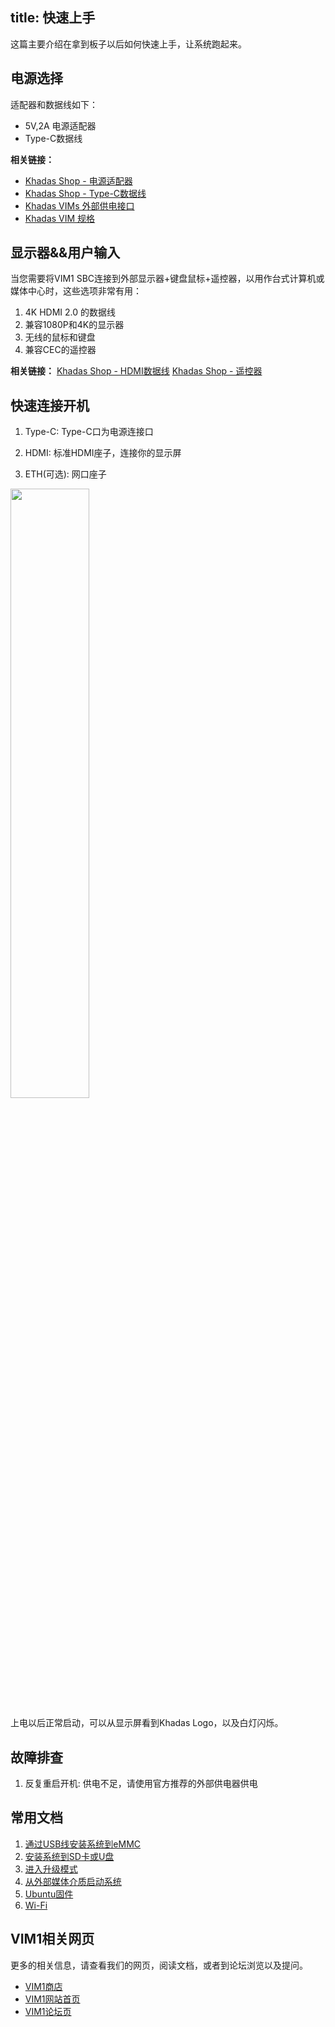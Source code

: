 title: 快速上手
---

这篇主要介绍在拿到板子以后如何快速上手，让系统跑起来。

## 电源选择

适配器和数据线如下：

* 5V,2A 电源适配器
* Type-C数据线

**相关链接：**

* [Khadas Shop - 电源适配器](https://www.khadas.cn/product-page/10w-power-adapter?post_type=product)
* [Khadas Shop - Type-C数据线](https://www.khadas.cn/product-page/usb-c-to-usb-a-2-0-cable?post_type=product)
* [Khadas VIMs 外部供电接口](/linux/zh-cn/vim1/ExtraPowerInput.html)
* [Khadas VIM 规格](https://www.khadas.com/vim)

## 显示器&&用户输入

当您需要将VIM1 SBC连接到外部显示器+键盘鼠标+遥控器，以用作台式计算机或媒体中心时，这些选项非常有用：

1. 4K HDMI 2.0 的数据线
2. 兼容1080P和4K的显示器
3. 无线的鼠标和键盘
4. 兼容CEC的遥控器

**相关链接：**
[Khadas Shop - HDMI数据线](https://www.khadas.com/product-page/hdmi-cable)
[Khadas Shop - 遥控器](https://www.khadas.com/product-page/ir-remote)

## 快速连接开机

1. Type-C: Type-C口为电源连接口

2. HDMI: 标准HDMI座子，连接你的显示屏

3. ETH(可选): 网口座子

<img src="/linux/images/vim1/QuickStart.jpg" width="50%" height="50%">

上电以后正常启动，可以从显示屏看到Khadas Logo，以及白灯闪烁。

## 故障排查

1. 反复重启开机: 供电不足，请使用官方推荐的外部供电器供电

## 常用文档

1. [通过USB线安装系统到eMMC](/linux/zh-cn/vim1/InstallOsIntoEmmc.html)
2. [安装系统到SD卡或U盘](/linux/zh-cn/vim1/InstallOsIntoSdusb.html)
3. [进入升级模式](/linux/zh-cn/vim1/BootIntoUpgradeMode.html)
4. [从外部媒体介质启动系统](/linux/zh-cn/vim1/BootFromExtMedia.html)
5. [Ubuntu固件](/linux/zh-cn/firmware/Vim1UbuntuFirmware.html)
6. [Wi-Fi](/linux/zh-cn/vim1/Wifi.html)

## VIM1相关网页
更多的相关信息，请查看我们的网页，阅读文档，或者到论坛浏览以及提问。
* [VIM1商店](https://www.khadas.com/shop?Collection=VIM1&sort=price_descending)
* [VIM1网站首页](https://www.khadas.com/vim)
* [VIM1论坛页](https://forum.khadas.com/c/Khadas-VIM)              

